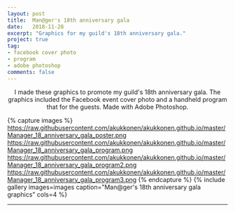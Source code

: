 ```yaml
---
layout: post
title:  Man@ger's 18th anniversary gala
date:   2018-11-28
excerpt: "Graphics for my guild's 18th anniversary gala."
project: true
tag:
- facebook cover photo
- program
- adobe photoshop
comments: false
---
```


<center>I made these graphics to promote my guild's 18th anniversary gala. The graphics included the Facebook event cover photo and a handheld program that for the guests. Made with Adobe Photoshop.</center>

{% capture images %}
	https://raw.githubusercontent.com/akukkonen/akukkonen.github.io/master/Manager_18_anniversary_gala_poster.png
    https://raw.githubusercontent.com/akukkonen/akukkonen.github.io/master/Manager_18_anniversary_gala_program.png
    https://raw.githubusercontent.com/akukkonen/akukkonen.github.io/master/Manager_18_anniversary_gala_program2.png
    https://raw.githubusercontent.com/akukkonen/akukkonen.github.io/master/Manager_18_anniversary_gala_program3.png
{% endcapture %}
{% include gallery images=images caption="Man@ger's 18th anniversary gala graphics" cols=4 %}   

---
